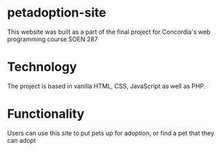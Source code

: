 # petadoption-site
This website was built as a part of the final project for Concordia's web programming course SOEN 287

# Technology
The project is based in vanilla HTML, CSS, JavaScript as well as PHP.

# Functionality
Users can use this site to put pets up for adoption, or find a pet that they can adopt